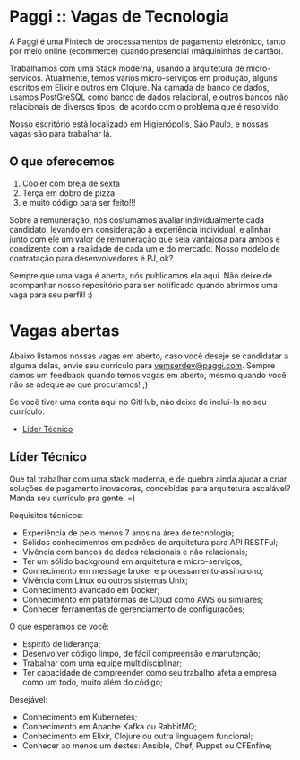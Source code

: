 # Paggi :: Vagas de Tecnologia

A Paggi é uma Fintech de processamentos de pagamento eletrônico, tanto por meio online (ecommerce) quando presencial (máquininhas de cartão).

Trabalhamos com uma Stack moderna, usando a arquitetura de micro-serviços. Atualmente, temos vários micro-serviços em produção, alguns escritos em Elixir e outros em Clojure. Na camada de banco de dados, usamos PostGreSQL como banco de dados relacional, e outros bancos não relacionais de diversos tipos, de acordo com o problema que é resolvido.

Nosso escritório está localizado em Higienópolis, São Paulo, e nossas vagas são para trabalhar lá.

## O que oferecemos

1. Cooler com breja de sexta
2. Terça em dobro de pizza
3. e muito código para ser feito!!!

Sobre a remuneração, nós costumamos avaliar individualmente cada candidato, levando em consideração a experiência individual, e alinhar junto com ele um valor de remuneração que seja vantajosa para ambos e condizente com a realidade de cada um e do mercado. Nosso modelo de contratação para desenvolvedores é PJ, ok?

Sempre que uma vaga é aberta, nós publicamos ela aqui. Não deixe de acompanhar nosso repositório para ser notificado quando abrirmos uma vaga para seu perfil! :)

# Vagas abertas

Abaixo listamos nossas vagas em aberto, caso você deseje se candidatar a alguma delas, envie seu currículo para vemserdev@paggi.com. Sempre damos um feedback quando temos vagas em aberto, mesmo quando você não se adeque ao que procuramos! ;)

Se você tiver uma conta aqui no GitHub, não deixe de incluí-la no seu currículo.

* [Líder Técnico](#líder-técnico)

## Líder Técnico

Que tal trabalhar com uma stack moderna, e de quebra ainda ajudar a criar soluções de pagamento inovadoras, concebidas para arquitetura escalável? Manda seu currículo pra gente! =) 

Requisitos técnicos:
* Experiência de pelo menos 7 anos na área de tecnologia;
* Sólidos conhecimentos em padrões de arquitetura para API RESTFul;
* Vivência com bancos de dados relacionais e não relacionais;
* Ter um sólido background em arquitetura e micro-serviços;
* Conhecimento em message broker e processamento assíncrono;
* Vivência com Linux ou outros sistemas Unix;
* Conhecimento avançado em Docker;
* Conhecimento em plataformas de Cloud como AWS ou similares;
* Conhecer ferramentas de gerenciamento de configurações;

O que esperamos de você:
* Espirito de liderança;
* Desenvolver código limpo, de fácil compreensão e manutenção;
* Trabalhar com uma equipe multidisciplinar;
* Ter capacidade de compreender como seu trabalho afeta a empresa como um todo, muito além do código;

Desejável:
* Conhecimento em Kubernetes;
* Conhecimento em Apache Kafka ou RabbitMQ;
* Conhecimento em Elixir, Clojure ou outra linguagem funcional;
* Conhecer ao menos um destes: Ansible, Chef, Puppet ou CFEnfine;
